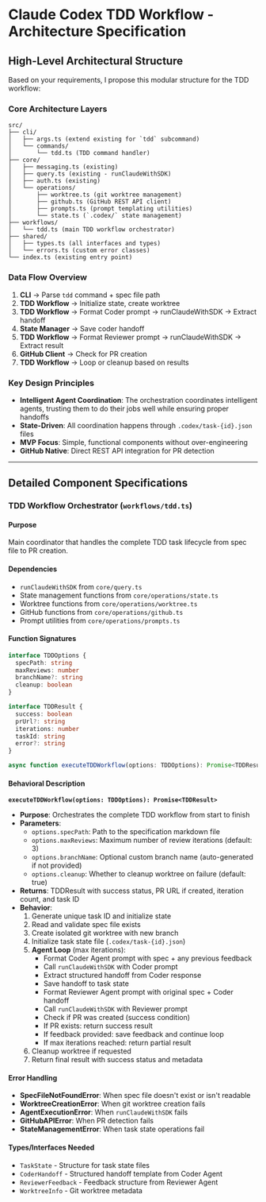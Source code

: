 # Claude Codex TDD Workflow - Architecture Specification

## High-Level Architectural Structure

Based on your requirements, I propose this modular structure for the TDD workflow:

### **Core Architecture Layers**

```
src/
├── cli/
│   ├── args.ts (extend existing for `tdd` subcommand)
│   └── commands/
│       └── tdd.ts (TDD command handler)
├── core/
│   ├── messaging.ts (existing)
│   ├── query.ts (existing - runClaudeWithSDK)
│   ├── auth.ts (existing)
│   └── operations/
│       ├── worktree.ts (git worktree management)
│       ├── github.ts (GitHub REST API client)
│       ├── prompts.ts (prompt templating utilities)
│       └── state.ts (`.codex/` state management)
├── workflows/
│   └── tdd.ts (main TDD workflow orchestrator)
├── shared/
│   ├── types.ts (all interfaces and types)
│   └── errors.ts (custom error classes)
└── index.ts (existing entry point)
```

### **Data Flow Overview**
1. **CLI** → Parse `tdd` command + spec file path
2. **TDD Workflow** → Initialize state, create worktree
3. **TDD Workflow** → Format Coder prompt → runClaudeWithSDK → Extract handoff
4. **State Manager** → Save coder handoff
5. **TDD Workflow** → Format Reviewer prompt → runClaudeWithSDK → Extract result
6. **GitHub Client** → Check for PR creation
7. **TDD Workflow** → Loop or cleanup based on results

### **Key Design Principles**
- **Intelligent Agent Coordination**: The orchestration coordinates intelligent agents, trusting them to do their jobs well while ensuring proper handoffs
- **State-Driven**: All coordination happens through `.codex/task-{id}.json` files
- **MVP Focus**: Simple, functional components without over-engineering
- **GitHub Native**: Direct REST API integration for PR detection

---

## Detailed Component Specifications

### **TDD Workflow Orchestrator** (`workflows/tdd.ts`)

#### **Purpose**
Main coordinator that handles the complete TDD task lifecycle from spec file to PR creation.

#### **Dependencies**
- `runClaudeWithSDK` from `core/query.ts`
- State management functions from `core/operations/state.ts`
- Worktree functions from `core/operations/worktree.ts`
- GitHub functions from `core/operations/github.ts`
- Prompt utilities from `core/operations/prompts.ts`

#### **Function Signatures**

```typescript
interface TDDOptions {
  specPath: string
  maxReviews: number
  branchName?: string
  cleanup: boolean
}

interface TDDResult {
  success: boolean
  prUrl?: string
  iterations: number
  taskId: string
  error?: string
}

async function executeTDDWorkflow(options: TDDOptions): Promise<TDDResult>
```

#### **Behavioral Description**

**`executeTDDWorkflow(options: TDDOptions): Promise<TDDResult>`**
- **Purpose**: Orchestrates the complete TDD workflow from start to finish
- **Parameters**: 
  - `options.specPath`: Path to the specification markdown file
  - `options.maxReviews`: Maximum number of review iterations (default: 3)
  - `options.branchName`: Optional custom branch name (auto-generated if not provided)
  - `options.cleanup`: Whether to cleanup worktree on failure (default: true)
- **Returns**: TDDResult with success status, PR URL if created, iteration count, and task ID
- **Behavior**:
  1. Generate unique task ID and initialize state
  2. Read and validate spec file exists
  3. Create isolated git worktree with new branch
  4. Initialize task state file (`.codex/task-{id}.json`)
  5. **Agent Loop** (max iterations):
     - Format Coder Agent prompt with spec + any previous feedback
     - Call `runClaudeWithSDK` with Coder prompt
     - Extract structured handoff from Coder response
     - Save handoff to task state
     - Format Reviewer Agent prompt with original spec + Coder handoff
     - Call `runClaudeWithSDK` with Reviewer prompt
     - Check if PR was created (success condition)
     - If PR exists: return success result
     - If feedback provided: save feedback and continue loop
     - If max iterations reached: return partial result
  6. Cleanup worktree if requested
  7. Return final result with success status and metadata

#### **Error Handling**
- **SpecFileNotFoundError**: When spec file doesn't exist or isn't readable
- **WorktreeCreationError**: When git worktree creation fails
- **AgentExecutionError**: When `runClaudeWithSDK` fails
- **GitHubAPIError**: When PR detection fails
- **StateManagementError**: When task state operations fail

#### **Types/Interfaces Needed**
- `TaskState` - Structure for task state files
- `CoderHandoff` - Structured handoff template from Coder Agent
- `ReviewerFeedback` - Feedback structure from Reviewer Agent
- `WorktreeInfo` - Git worktree metadata